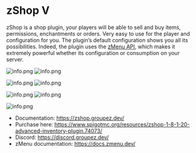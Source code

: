 # zShop V

zShop is a shop plugin, your players will be able to sell and buy items, permissions, enchantments or orders. Very easy to use for the player and configuration for you. The plugin’s default configuration shows you all its possibilities. Indeed, the plugin uses the [zMenu API](https://www.spigotmc.org/resources/zmenu-ultra-complete-menu-plugin.110402/), which makes it extremely powerful whether its configuration or consumption on your server.

![info.png](https://img.groupez.dev/zshop/v3/showcasev3.gif)
![info.png](https://img.groupez.dev/zshop/v3/blocksv2.gif)

![info.png](https://img.groupez.dev/zshop/v3/purchase.gif)
![info.png](https://img.groupez.dev/zshop/v3/sell.gif)

![info.png](https://img.groupez.dev/zshop/v3/rankv2.gif)
![info.png](https://img.groupez.dev/zshop/v3/sellall.gif)

![info.png](https://img.groupez.dev/zshop/v3/spawner.gif)

* Documentation: https://zshop.groupez.dev/
* Purchase here: https://www.spigotmc.org/resources/zshop-1-8-1-20-advanced-inventory-plugin.74073/
* Discord: https://discord.groupez.dev/
* zMenu documentation: https://docs.zmenu.dev/
